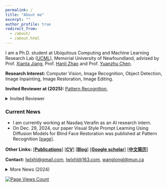 ```yaml
---
permalink: /
title: "About me"
excerpt: ""
author_profile: true
redirect_from: 
  - /about/
  - /about.html
---
```


I am a Ph.D. student at Ubiquitous Computing and Machine Learning Research Lab ([UCML](https://sites.google.com/view/ucmi/home)), Memorial University of Newfoundland, advised by Prof. [Xianta Jiang](http://www.cs.mun.ca/~xiantaj/), Prof. [Hanli Zhao](http://i3s.wzu.edu.cn/info/1104/1183.htm) and Prof. [Yuanzhu Chen](http://www.cs.mun.ca/~yzchen/). 

**Research Interest:** Computer Vision, Image Recognition, Object Detection, Image Inpainting, Image Restoration, Image Editing.


**Invited Reviewer at (2025):**  [Pattern Recognition](https://www.sciencedirect.com/journal/pattern-recognition),


<details> <summary>Invited Reviewer</summary>
<ol>
  <!-- <li><div style="text-align: justify">I am currently working at Nasdaq Verafin as an AI research intern. </div></li> -->
  <li><div style="text-align: justify">（2024） <a href="https://ieeexplore.ieee.org/xpl/RecentIssue.jsp?punumber=6046">TMM</a>, <a href="https://ieeexplore.ieee.org/xpl/RecentIssue.jsp?punumber=76">TCSVT</a>, <a href="https://www.sciencedirect.com/journal/knowledge-based-systems">KBS</a>, <a href="https://link.springer.com/journal/10916">Journal of Medical Systems</a>, <a href="https://link.springer.com/journal/10586">Cluster Computing</a>, <a href="https://www.sciencedirect.com/journal/journal-of-visual-communication-and-image-representation">JVCI</a>, <a href="https://www.sciencedirect.com/journal/displays">Displays</a>, <a href="https://link.springer.com/journal/371">Visual Computer</a>, <a href="https://www.petmei.org/2024/index.html">ETRA 2024 PETMEI</a>
 </div></li>
<!-- <li><div style="text-align: justify">  </div></li> -->
</ol>
</details>

<!-- **Invited Reviewer at (2024):**   -->



<!-- <b> Current News</b>
<div style="text-align: justify"> I am currently working at Nasdaq Verafin as an AI research intern. </div> -->

### Current News
- I am currently working at Nasdaq Verafin as an AI research intern.
- On Dec. 29, 2024, our paper Visual Style Prompt Learning Using Diffusion Models for Blind Face Restoration was published at Pattern Recognition [[page]](https://github.com/LonglongaaaGo/VSPBFR). 


<!-- **News (2024)** -->


<!-- **Address:** Wenzhou University, Wenzhou Chashan Higher Education Park, Wenzhou, P.R. China. -->

**Other Links:** [[**Publications**](https://longlongaaago.github.io/publications/)]   [[**CV**](https://longlongaaago.github.io/cv/)]   [[**Blog**](https://blog.csdn.net/Willen_?spm=1000.2115.3001.5343)] [[**Google scholar**](https://scholar.google.com/citations?user=TuxCf4UAAAAJ&hl=en&authuser=1)] [[**中文简历**](https://longlongaaago.github.io/chinese_cv/)] 

**Contact:** lwlxhl@gmail.com, lwlxhl@163.com, wanglongl@mun.ca

<details> <summary>More News (2024)</summary>
<ol>
  <!-- <li><div style="text-align: justify">I am currently working at Nasdaq Verafin as an AI research intern. </div></li> -->
  <li><div style="text-align: justify">On November 28, 2024, our paper has been published in a Neurocomputing Journal! This paper has been going through a three-year review process! It was the starting point of my research and was finally accepted on the very morning of my thesis defense. A perfect full-circle moment! </div></li>
  <li><div style="text-align: justify">On November 21, 2024, I successfully defended my Ph.D. thesis! I am deeply grateful to my supervisors, Dr. Xianta Jiang, Dr. Hanli Zhao, and Dr. Yuanzhu Chen, for their invaluable guidance and support throughout this journey. I also sincerely thank my committee members, Dr. Minglun Gong, Dr. Xiaogang Jin, Dr. Yongliang Yang, Dr. Karteek Popuri, Dr. Matthew Hamilton, Dr. Vinicius Prado Da Fonseca, Dr. Qiang Ye, for their insightful feedback and encouragement. 
A special thank you to my senior colleagues Tao Wang, Dr. Zili Yi, Dr. Kang Qiao, Dr. Jingjing Zheng,  Dr. Yajun Yu, and all my wonderful peers (Ziying Lyu, Kaijie Shi, Jikai Wang, Lingming Su, Meng Wang, Vitaliy Zhao, Shuaishuai Li, Tao Liu, Rui Zhang, etc.) at Memorial University of Newfoundland, Wenzhou University, and Nasdaq, for their unwavering support and collaboration! </div></li>
<li><div style="text-align: justify">On Nov. 14, 2024, I gave an oral presentation at the 33rd [NECEC](https://necec.ieeenl.ca/) conference for our recent document image restoration algorithm, with an audience of 30 attendees. </div></li>
<li><div style="text-align: justify">On Sep. 23, 2024, I gave a talk to share my experience in university and postgraduate study life at  Digital Media Technology, Communication University of Zhejiang, with an audience of 120 attendees.  </div></li>
<li><div style="text-align: justify">On August 30, 2024, I gave a talk on our recent work in text document restoration at Nasdaq Verafin, with an audience of 45 attendees. </div></li>
<li><div style="text-align: justify">On July 11, 2024, our paper titled ''Handling The Non-Smooth Challenge in Tensor SVD: A Multi-Objective Tensor Recovery Framework'' was accepted at ECCV.  </div></li>
<!-- <li><div style="text-align: justify">  </div></li> -->
</ol>
</details>


[![Page Views Count](https://badges.toozhao.com/badges/01JDFCB5VAC67EJPTY9NCM83HV/blue.svg)](https://badges.toozhao.com/stats/01JDFCB5VAC67EJPTY9NCM83HV "Get your own page views count badge on badges.toozhao.com")